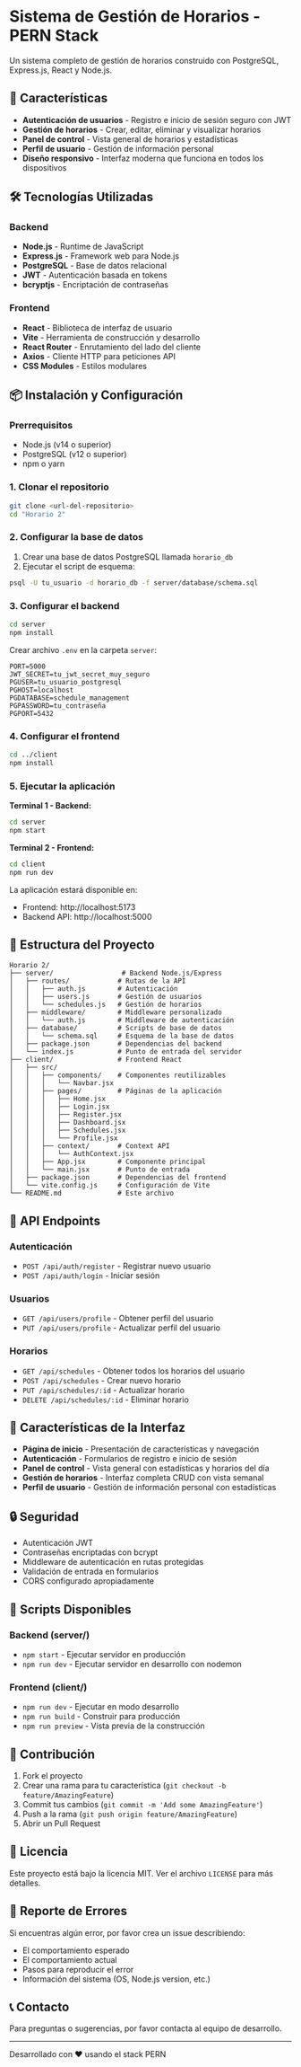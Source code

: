 # Sistema de Gestión de Horarios - PERN Stack

Un sistema completo de gestión de horarios construido con PostgreSQL, Express.js, React y Node.js.

## 🚀 Características

- **Autenticación de usuarios** - Registro e inicio de sesión seguro con JWT
- **Gestión de horarios** - Crear, editar, eliminar y visualizar horarios
- **Panel de control** - Vista general de horarios y estadísticas
- **Perfil de usuario** - Gestión de información personal
- **Diseño responsivo** - Interfaz moderna que funciona en todos los dispositivos

## 🛠️ Tecnologías Utilizadas

### Backend
- **Node.js** - Runtime de JavaScript
- **Express.js** - Framework web para Node.js
- **PostgreSQL** - Base de datos relacional
- **JWT** - Autenticación basada en tokens
- **bcryptjs** - Encriptación de contraseñas

### Frontend
- **React** - Biblioteca de interfaz de usuario
- **Vite** - Herramienta de construcción y desarrollo
- **React Router** - Enrutamiento del lado del cliente
- **Axios** - Cliente HTTP para peticiones API
- **CSS Modules** - Estilos modulares

## 📦 Instalación y Configuración

### Prerrequisitos
- Node.js (v14 o superior)
- PostgreSQL (v12 o superior)
- npm o yarn

### 1. Clonar el repositorio
```bash
git clone <url-del-repositorio>
cd "Horario 2"
```

### 2. Configurar la base de datos
1. Crear una base de datos PostgreSQL llamada `horario_db`
2. Ejecutar el script de esquema:
```bash
psql -U tu_usuario -d horario_db -f server/database/schema.sql
```

### 3. Configurar el backend
```bash
cd server
npm install
```

Crear archivo `.env` en la carpeta `server`:
```env
PORT=5000
JWT_SECRET=tu_jwt_secret_muy_seguro
PGUSER=tu_usuario_postgresql
PGHOST=localhost
PGDATABASE=schedule_management
PGPASSWORD=tu_contraseña
PGPORT=5432
```

### 4. Configurar el frontend
```bash
cd ../client
npm install
```

### 5. Ejecutar la aplicación

**Terminal 1 - Backend:**
```bash
cd server
npm start
```

**Terminal 2 - Frontend:**
```bash
cd client
npm run dev
```

La aplicación estará disponible en:
- Frontend: http://localhost:5173
- Backend API: http://localhost:5000

## 📁 Estructura del Proyecto

```
Horario 2/
├── server/                 # Backend Node.js/Express
│   ├── routes/            # Rutas de la API
│   │   ├── auth.js        # Autenticación
│   │   ├── users.js       # Gestión de usuarios
│   │   └── schedules.js   # Gestión de horarios
│   ├── middleware/        # Middleware personalizado
│   │   └── auth.js        # Middleware de autenticación
│   ├── database/          # Scripts de base de datos
│   │   └── schema.sql     # Esquema de la base de datos
│   ├── package.json       # Dependencias del backend
│   └── index.js           # Punto de entrada del servidor
├── client/                # Frontend React
│   ├── src/
│   │   ├── components/    # Componentes reutilizables
│   │   │   └── Navbar.jsx
│   │   ├── pages/         # Páginas de la aplicación
│   │   │   ├── Home.jsx
│   │   │   ├── Login.jsx
│   │   │   ├── Register.jsx
│   │   │   ├── Dashboard.jsx
│   │   │   ├── Schedules.jsx
│   │   │   └── Profile.jsx
│   │   ├── context/       # Context API
│   │   │   └── AuthContext.jsx
│   │   ├── App.jsx        # Componente principal
│   │   └── main.jsx       # Punto de entrada
│   ├── package.json       # Dependencias del frontend
│   └── vite.config.js     # Configuración de Vite
└── README.md              # Este archivo
```

## 🔗 API Endpoints

### Autenticación
- `POST /api/auth/register` - Registrar nuevo usuario
- `POST /api/auth/login` - Iniciar sesión

### Usuarios
- `GET /api/users/profile` - Obtener perfil del usuario
- `PUT /api/users/profile` - Actualizar perfil del usuario

### Horarios
- `GET /api/schedules` - Obtener todos los horarios del usuario
- `POST /api/schedules` - Crear nuevo horario
- `PUT /api/schedules/:id` - Actualizar horario
- `DELETE /api/schedules/:id` - Eliminar horario

## 🎨 Características de la Interfaz

- **Página de inicio** - Presentación de características y navegación
- **Autenticación** - Formularios de registro e inicio de sesión
- **Panel de control** - Vista general con estadísticas y horarios del día
- **Gestión de horarios** - Interfaz completa CRUD con vista semanal
- **Perfil de usuario** - Gestión de información personal con estadísticas

## 🔒 Seguridad

- Autenticación JWT
- Contraseñas encriptadas con bcrypt
- Middleware de autenticación en rutas protegidas
- Validación de entrada en formularios
- CORS configurado apropiadamente

## 🚀 Scripts Disponibles

### Backend (server/)
- `npm start` - Ejecutar servidor en producción
- `npm run dev` - Ejecutar servidor en desarrollo con nodemon

### Frontend (client/)
- `npm run dev` - Ejecutar en modo desarrollo
- `npm run build` - Construir para producción
- `npm run preview` - Vista previa de la construcción

## 🤝 Contribución

1. Fork el proyecto
2. Crear una rama para tu característica (`git checkout -b feature/AmazingFeature`)
3. Commit tus cambios (`git commit -m 'Add some AmazingFeature'`)
4. Push a la rama (`git push origin feature/AmazingFeature`)
5. Abrir un Pull Request

## 📝 Licencia

Este proyecto está bajo la licencia MIT. Ver el archivo `LICENSE` para más detalles.

## 🐛 Reporte de Errores

Si encuentras algún error, por favor crea un issue describiendo:
- El comportamiento esperado
- El comportamiento actual
- Pasos para reproducir el error
- Información del sistema (OS, Node.js version, etc.)

## 📞 Contacto

Para preguntas o sugerencias, por favor contacta al equipo de desarrollo.

---

Desarrollado con ❤️ usando el stack PERN
